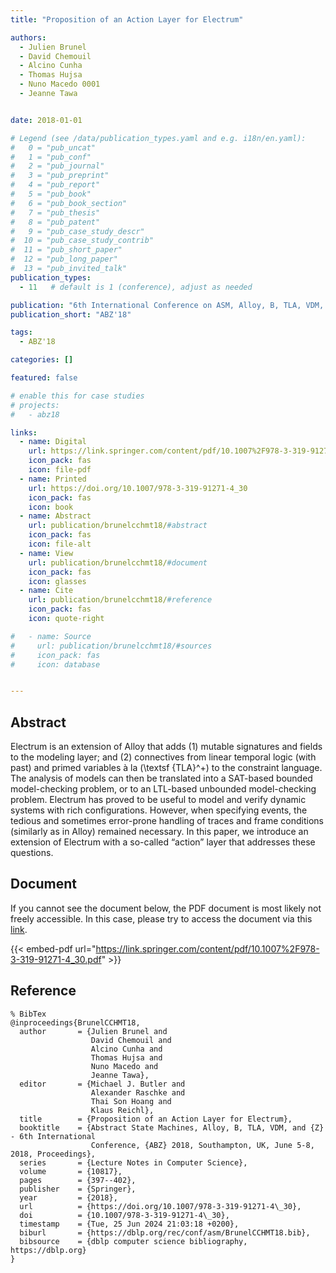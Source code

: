 ```yaml
---
title: "Proposition of an Action Layer for Electrum"

authors:
  - Julien Brunel
  - David Chemouil
  - Alcino Cunha
  - Thomas Hujsa
  - Nuno Macedo 0001
  - Jeanne Tawa


date: 2018-01-01

# Legend (see /data/publication_types.yaml and e.g. i18n/en.yaml): 
#   0 = "pub_uncat"
#   1 = "pub_conf"
#   2 = "pub_journal"
#   3 = "pub_preprint"
#   4 = "pub_report"
#   5 = "pub_book"
#   6 = "pub_book_section"
#   7 = "pub_thesis"
#   8 = "pub_patent"
#   9 = "pub_case_study_descr"
#  10 = "pub_case_study_contrib"
#  11 = "pub_short_paper"
#  12 = "pub_long_paper"
#  13 = "pub_invited_talk"
publication_types:
  - 11   # default is 1 (conference), adjust as needed

publication: "6th International Conference on ASM, Alloy, B, TLA, VDM, and Z (ABZ'18)"
publication_short: "ABZ'18"

tags:
  - ABZ'18

categories: []

featured: false

# enable this for case studies
# projects:
#   - abz18

links:
  - name: Digital
    url: https://link.springer.com/content/pdf/10.1007%2F978-3-319-91271-4_30.pdf
    icon_pack: fas
    icon: file-pdf
  - name: Printed
    url: https://doi.org/10.1007/978-3-319-91271-4_30
    icon_pack: fas
    icon: book
  - name: Abstract
    url: publication/brunelcchmt18/#abstract
    icon_pack: fas
    icon: file-alt
  - name: View
    url: publication/brunelcchmt18/#document
    icon_pack: fas
    icon: glasses
  - name: Cite
    url: publication/brunelcchmt18/#reference
    icon_pack: fas
    icon: quote-right

#   - name: Source
#     url: publication/brunelcchmt18/#sources
#     icon_pack: fas
#     icon: database


---
```


## Abstract

Electrum is an extension of Alloy that adds (1) mutable signatures and fields to the modeling layer; and (2) connectives from linear temporal logic (with past) and primed variables à la \(\textsf {TLA}^+\) to the constraint language. The analysis of models can then be translated into a SAT-based bounded model-checking problem, or to an LTL-based unbounded model-checking problem. Electrum has proved to be useful to model and verify dynamic systems with rich configurations. However, when specifying events, the tedious and sometimes error-prone handling of traces and frame conditions (similarly as in Alloy) remained necessary. In this paper, we introduce an extension of Electrum with a so-called “action” layer that addresses these questions.

## Document

If you cannot see the document below, the PDF document is most likely not freely accessible. In this case, please try to access the document via this <a href="https://link.springer.com/content/pdf/10.1007%2F978-3-319-91271-4_30.pdf">link</a>.

{{< embed-pdf url="https://link.springer.com/content/pdf/10.1007%2F978-3-319-91271-4_30.pdf" >}}

## Reference

```
% BibTex
@inproceedings{BrunelCCHMT18,
  author       = {Julien Brunel and
                  David Chemouil and
                  Alcino Cunha and
                  Thomas Hujsa and
                  Nuno Macedo and
                  Jeanne Tawa},
  editor       = {Michael J. Butler and
                  Alexander Raschke and
                  Thai Son Hoang and
                  Klaus Reichl},
  title        = {Proposition of an Action Layer for Electrum},
  booktitle    = {Abstract State Machines, Alloy, B, TLA, VDM, and {Z} - 6th International
                  Conference, {ABZ} 2018, Southampton, UK, June 5-8, 2018, Proceedings},
  series       = {Lecture Notes in Computer Science},
  volume       = {10817},
  pages        = {397--402},
  publisher    = {Springer},
  year         = {2018},
  url          = {https://doi.org/10.1007/978-3-319-91271-4\_30},
  doi          = {10.1007/978-3-319-91271-4\_30},
  timestamp    = {Tue, 25 Jun 2024 21:03:18 +0200},
  biburl       = {https://dblp.org/rec/conf/asm/BrunelCCHMT18.bib},
  bibsource    = {dblp computer science bibliography, https://dblp.org}
}


```

<!-- # add information for case study papers (if available)
## Sources

- **Used formal method:**
  [ASM](/method/asm)
- **Resources and tools:**
  Asmeta

For more information, please contact the <a href ="mailto:silvia.bonfanti@unibg.it;arcaini@nii.ac.jp;angelo.gargantini@unibg.it;scandurra@unibg.it;elvinia.riccobene@unimi.it">authors</a>-->

